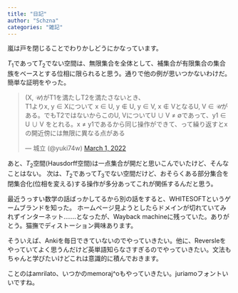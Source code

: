 ```yaml
---
title: "日記"
author: "Schzna"
categories: "雑記"
---
```


嵐は戸を閉じることでわりかしどうにかなっています。

$T_1$であって$T_2$でない空間は、無限集合を全体として、補集合が有限集合の集合族をベースとする位相に限られると思う。通りで他の例が思いつかないわけだ。簡単な証明をやった。
<!--more-->
<blockquote class="twitter-tweet"><p lang="ja" dir="ltr">(X, 𝒰)がT1を満たしT2を満たさないとき、<br>T1よりx, y ∈ Xについて x ∈ U, y ∉ U, y ∈ V, x ∉ VとなるU, V ∈ 𝒰がある。でもT2ではないからこのU, VについてU ∪ V ≠ ∅であって、y1 ∈ U ∪ V をとれる。x ≠ y1であるから同じ操作ができて、って繰り返すとxの開近傍には無限に異なる点がある</p>&mdash; 城立 (@yuki74w) <a href="https://twitter.com/yuki74w/status/1498609001176600577?ref_src=twsrc%5Etfw">March 1, 2022</a></blockquote> <script async src="https://platform.twitter.com/widgets.js" charset="utf-8"></script> 

あと、$T_2$空間(Hausdorff空間)は一点集合が開だと思いこんでいたけど、そんなことはない。
次は、$T_2$であって$T_3$でない空間だけど、おそらくある部分集合を閉集合化(位相を変える)する操作が多分あってこれが関係するんだと思う。

最近うっすい数学の話ばっかしてるから別の話をすると、WHITESOFTというゲームブランドを知った。
ホームページ見ようとしたらドメインが切れていてみれずインターネット.......となったが、Wayback machineに残っていた。ありがとう。猫撫でディストーション興味あります。

そういえば、Ankiを毎日できていないのでやっていきたい。他に、Reversleをやっていてよく思うんだけど英単語知らなさすぎるのでやっていきたい。文法もちゃんと学びたいけどこれは意識的に積んでおきます。

ことのは<yuri>amrilato</yuri>、いつかの<yuri>memoraj^o</yuri>もやっていきたい。<yuri>juriamo</yuri>フォントいいですね。
